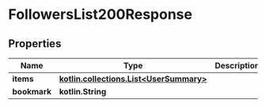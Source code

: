 
# FollowersList200Response

## Properties
Name | Type | Description | Notes
------------ | ------------- | ------------- | -------------
**items** | [**kotlin.collections.List&lt;UserSummary&gt;**](UserSummary.md) |  | 
**bookmark** | **kotlin.String** |  |  [optional]



